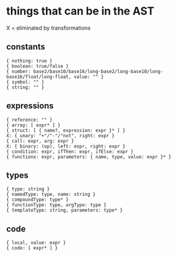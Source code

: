 
# things that can be in the AST

X = eliminated by transformations

## constants

    { nothing: true }
    { boolean: true/false }
    { number: base2/base10/base16/long-base2/long-base10/long-base16/float/long-float, value: "" }
    { symbol: "" }
    { string: "" }

## expressions

    { reference: "" }
    { array: [ expr* ] }
    { struct: [ { name?, expression: expr }* ] }
    X: { unary: "+"/"-"/"not", right: expr }
    { call: expr, arg: expr }
    X: { binary: (op), left: expr, right: expr }
    { condition: expr, ifThen: expr, ifElse: expr }
    { functionx: expr, parameters: { name, type, value: expr }* }

## types

    { type: string }
    { namedType: type, name: string }
    { compoundType: type* }
    { functionType: type, argType: type }
    { templateType: string, parameters: type* }

## code

    { local, value: expr }
    { code: [ expr* ] }
